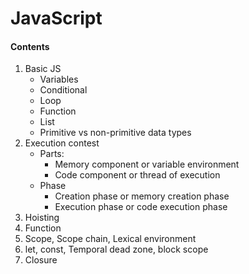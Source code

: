 # JavaScript

#### Contents

1. Basic JS
   * Variables
   * Conditional
   * Loop
   * Function
   * List
   * Primitive vs non-primitive data types
2. Execution contest
   * Parts:
     * Memory component or variable environment
     * Code component or thread of execution
   * Phase
     * Creation phase or memory creation phase
     * Execution phase or code execution phase
3. Hoisting
4. Function
5. Scope, Scope chain, Lexical environment
6. let, const, Temporal dead zone, block scope
7. Closure
